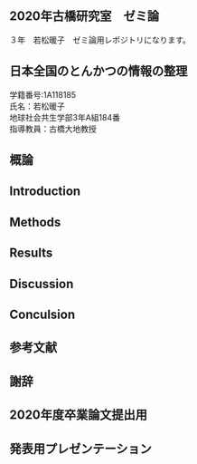 ## 2020年古橋研究室　ゼミ論
３年　若松暖子　ゼミ論用レポジトリになります。
## 日本全国のとんかつの情報の整理
学籍番号:1A118185  
氏名：若松暖子  
地球社会共生学部3年A組184番  
指導教員：古橋大地教授

## 概論
## Introduction
## Methods
## Results
## Discussion
## Conculsion
## 参考文献
## 謝辞
## 2020年度卒業論文提出用
## 発表用プレゼンテーション


